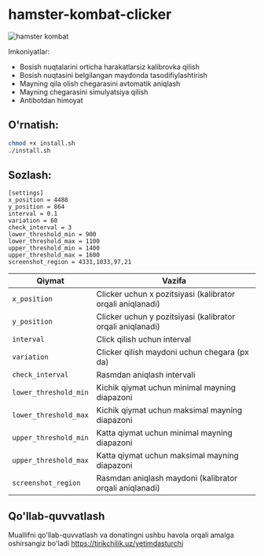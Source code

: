 # hamster-kombat-clicker

![hamster kombat](https://i.ibb.co/hXZf0c2/image.png)

Imkoniyatlar:

- Bosish nuqtalarini orticha harakatlarsiz kalibrovka qilish
- Bosish nuqtasini belgilangan maydonda tasodifiylashtirish
- Mayning qila olish chegarasini avtomatik aniqlash
- Mayning chegarasini simulyatsiya qilish
- Antibotdan himoyat

## O'rnatish:

```bash
chmod +x install.sh
./install.sh
```

## Sozlash:

```
[settings]
x_position = 4488
y_position = 864
interval = 0.1
variation = 60
check_interval = 3
lower_threshold_min = 900
lower_threshold_max = 1100
upper_threshold_min = 1400
upper_threshold_max = 1600
screenshot_region = 4331,1033,97,21
```

| Qiymat |Vazifa|
|--|--|
|`x_position`| Clicker uchun x pozitsiyasi (kalibrator orqali aniqlanadi) |
|`y_position`| Clicker uchun y pozitsiyasi (kalibrator orqali aniqlanadi)|
|`interval`| Click qilish uchun interval|
|`variation`| Clicker qilish maydoni uchun chegara (px da)|
|`check_interval`| Rasmdan aniqlash intervali|
|`lower_threshold_min`| Kichik qiymat uchun minimal mayning diapazoni |
|`lower_threshold_max`| Kichik qiymat uchun maksimal mayning diapazoni |
|`upper_threshold_min`| Katta qiymat uchun minimal mayning diapazoni|
|`upper_threshold_max`| Katta qiymat uchun maksimal mayning diapazoni|
|`screenshot_region`| Rasmdan aniqlash maydoni (kalibrator orqali aniqlanadi)|

## Qo'llab-quvvatlash

Muallifni qo'llab-quvvatlash va donatingni ushbu havola orqali amalga oshirsangiz bo'ladi https://tirikchilik.uz/yetimdasturchi